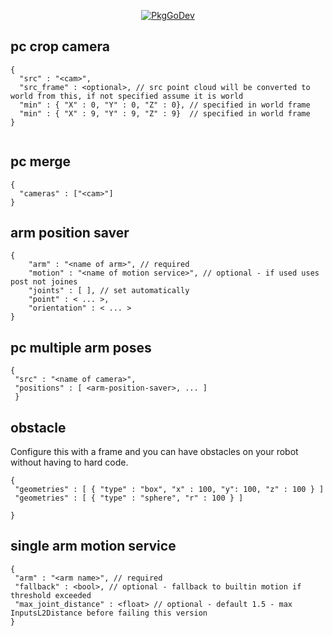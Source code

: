 

<p align="center">
  <a href="https://pkg.go.dev/github.com/erh/vmodutils"><img src="https://pkg.go.dev/badge/github.com/erh/vmodutils" alt="PkgGoDev"></a>
</a>
</p>

## pc crop camera
```
{
  "src" : "<cam>",
  "src_frame" : <optional>, // src point cloud will be converted to world from this, if not specified assume it is world
  "min" : { "X" : 0, "Y" : 0, "Z" : 0}, // specified in world frame
  "min" : { "X" : 9, "Y" : 9, "Z" : 9}  // specified in world frame
}
  
```
## pc merge
```
{
  "cameras" : ["<cam>"]
}
```

## arm position saver
```
{
    "arm" : "<name of arm>", // required
    "motion" : "<name of motion service>", // optional - if used uses post not joines
    "joints" : [ ], // set automatically
    "point" : < ... >,
    "orientation" : < ... >
}
```



## pc multiple arm poses
```
{
 "src" : "<name of camera>",
 "positions" : [ <arm-position-saver>, ... ]
 }
```

## obstacle
Configure this with a frame and you can have obstacles on your robot without having to hard code.
```
{
 "geometries" : [ { "type" : "box", "x" : 100, "y": 100, "z" : 100 } ]
 "geometries" : [ { "type" : "sphere", "r" : 100 } ]

}
```

## single arm motion service
```
{
 "arm" : "<arm name>", // required
 "fallback" : <bool>, // optional - fallback to builtin motion if threshold exceeded
 "max_joint_distance" : <float> // optional - default 1.5 - max InputsL2Distance before failing this version
}
```
